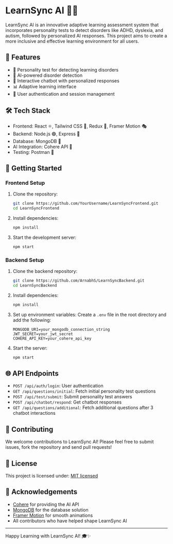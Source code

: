 # LearnSync AI 🧠🤖

LearnSync AI is an innovative adaptive learning assessment system that incorporates personality tests to detect disorders like ADHD, dyslexia, and autism, followed by personalized AI responses. This project aims to create a more inclusive and effective learning environment for all users.

## 🌟 Features

- 📝 Personality test for detecting learning disorders
- 🤖 AI-powered disorder detection
- 💬 Interactive chatbot with personalized responses
- 📊 Adaptive learning interface
- 🔐 User authentication and session management

## 🛠️ Tech Stack

- Frontend: React ⚛️, Tailwind CSS 🎨, Redux 🔄, Framer Motion 🎭
- Backend: Node.js 🟢, Express 🚂
- Database: MongoDB 🍃
- AI Integration: Cohere API 🧠
- Testing: Postman 📮

## 🚀 Getting Started

### Frontend Setup

1. Clone the repository:
   ```bash
   git clone https://github.com/YourUsername/LearnSyncFrontend.git
   cd LearnSyncFrontend
   ```

2. Install dependencies:
   ```bash
   npm install
   ```

3. Start the development server:
   ```bash
   npm start
   ```

### Backend Setup

1. Clone the backend repository:
   ```bash
   git clone https://github.com/ArnabhS/LearnSyncBackend.git
   cd LearnSyncBackend
   ```

2. Install dependencies:
   ```bash
   npm install
   ```

3. Set up environment variables:
   Create a `.env` file in the root directory and add the following:
   ```
   MONGODB_URI=your_mongodb_connection_string
   JWT_SECRET=your_jwt_secret
   COHERE_API_KEY=your_cohere_api_key
   ```

4. Start the server:
   ```bash
   npm start
   ```

## 🌐 API Endpoints

- `POST /api/auth/login`: User authentication
- `GET /api/questions/initial`: Fetch initial personality test questions
- `POST /api/test/submit`: Submit personality test answers
- `POST /api/chatbot/respond`: Get chatbot responses
- `GET /api/questions/additional`: Fetch additional questions after 3 chatbot interactions

## 🤝 Contributing

We welcome contributions to LearnSync AI! Please feel free to submit issues, fork the repository and send pull requests!

## 📄 License

This project is licensed under: [MIT licensed](./LICENSE)


## 🙏 Acknowledgements

- [Cohere](https://cohere.ai/) for providing the AI API
- [MongoDB](https://www.mongodb.com/) for the database solution
- [Framer Motion](https://www.framer.com/motion/) for smooth animations
- All contributors who have helped shape LearnSync AI

---

Happy Learning with LearnSync AI! 🎓✨
